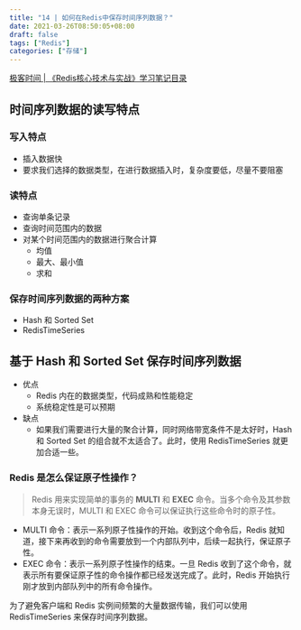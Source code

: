 ```yaml
---
title: "14 | 如何在Redis中保存时间序列数据？"
date: 2021-03-26T08:50:05+08:00
draft: false
tags: ["Redis"]
categories: ["存储"]
---
```


[极客时间 | 《Redis核心技术与实战》学习笔记目录](../dir)

## 时间序列数据的读写特点

### 写入特点

- 插入数据快
- 要求我们选择的数据类型，在进行数据插入时，复杂度要低，尽量不要阻塞

### 读特点

- 查询单条记录
- 查询时间范围内的数据
- 对某个时间范围内的数据进行聚合计算
  - 均值
  - 最大、最小值
  - 求和

### 保存时间序列数据的两种方案

- Hash 和 Sorted Set
- RedisTimeSeries

## 基于 Hash 和 Sorted Set 保存时间序列数据

- 优点
  - Redis 内在的数据类型，代码成熟和性能稳定
  - 系统稳定性是可以预期
- 缺点
  - 如果我们需要进行大量的聚合计算，同时网络带宽条件不是太好时，Hash 和 Sorted Set 的组合就不太适合了。此时，使用 RedisTimeSeries 就更加合适一些。

### Redis 是怎么保证原子性操作？

> Redis 用来实现简单的事务的 **MULTI** 和 **EXEC** 命令。当多个命令及其参数本身无误时，MULTI 和 EXEC 命令可以保证执行这些命令时的原子性。

- MULTI 命令：表示一系列原子性操作的开始。收到这个命令后，Redis 就知道，接下来再收到的命令需要放到一个内部队列中，后续一起执行，保证原子性。
- EXEC 命令：表示一系列原子性操作的结束。一旦 Redis 收到了这个命令，就表示所有要保证原子性的命令操作都已经发送完成了。此时，Redis 开始执行刚才放到内部队列中的所有命令操作。

为了避免客户端和 Redis 实例间频繁的大量数据传输，我们可以使用 RedisTimeSeries 来保存时间序列数据。